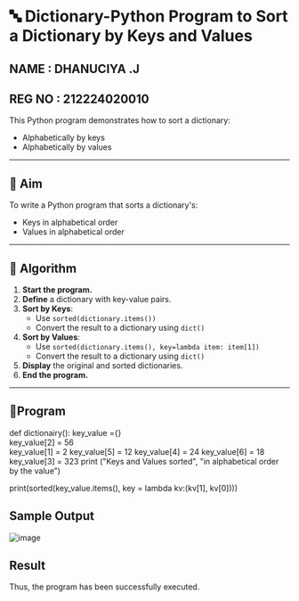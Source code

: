 # 🔤 Dictionary-Python Program to Sort a Dictionary by Keys and Values
NAME : DHANUCIYA .J 
---
REG NO : 212224020010
---
This Python program demonstrates how to sort a dictionary:
- Alphabetically by keys
- Alphabetically by values

---

## 🎯 Aim

To write a Python program that sorts a dictionary's:
- Keys in alphabetical order
- Values in alphabetical order

---

## 🧠 Algorithm

1. **Start the program.**
2. **Define** a dictionary with key-value pairs.
3. **Sort by Keys**:
   - Use `sorted(dictionary.items())`
   - Convert the result to a dictionary using `dict()`
4. **Sort by Values**:
   - Use `sorted(dictionary.items(), key=lambda item: item[1])`
   - Convert the result to a dictionary using `dict()`
5. **Display** the original and sorted dictionaries.
6. **End the program.**
---

## 🧪Program
def dictionairy(): 
  key_value ={}    
  key_value[2] = 56       
  key_value[1] = 2 
  key_value[5] = 12 
  key_value[4] = 24 
  key_value[6] = 18      
  key_value[3] = 323 
  print ("Keys and Values sorted", 
        "in alphabetical order by the value") 
  
  print(sorted(key_value.items(), key = 
             lambda kv:(kv[1], kv[0])))
## Sample Output
![image](https://github.com/user-attachments/assets/04a8642b-8f93-4bce-9cd7-b62a2be7feba)

## Result
Thus, the program has been successfully executed.
